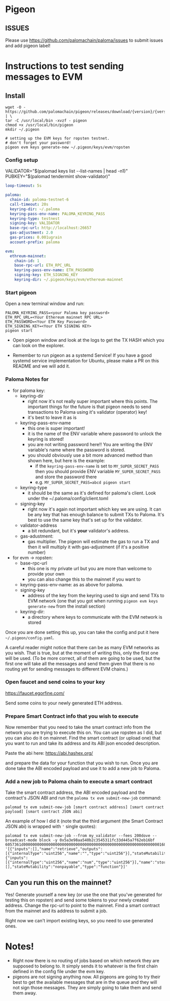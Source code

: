 # Pigeon

## ISSUES

Please use https://github.com/palomachain/paloma/issues to submit issues and add pigeon label!


# Instructions to test sending messages to EVM

## Install

```shell
wget -O - https://github.com/palomachain/pigeon/releases/download/{version}/{version}_Linux_x86_64.tar.gz | \
tar -C /usr/local/bin -xvzf - pigeon
chmod +x /usr/local/bin/pigeon
mkdir ~/.pigeon

# setting up the EVM keys for ropsten testnet.
# don't forget your password!
pigeon evm keys generate-new ~/.pigeon/keys/evm/ropsten
```

### Config setup

VALIDATOR="$(palomad keys list --list-names | head -n1)"
PUBKEY="$(palomad tendermint show-validator)"


```yaml
loop-timeout: 5s

paloma:
  chain-id: paloma-testnet-6
  call-timeout: 20s
  keyring-dir: ~/.paloma
  keyring-pass-env-name: PALOMA_KEYRING_PASS
  keyring-type: testnest
  signing-key: VALIDATOR
  base-rpc-url: http://localhost:26657
  gas-adjustment: 2.0
  gas-prices: 0.001ugrain
  account-prefix: paloma

evm:
  ethreum-mainnet:
    chain-id: 1
    base-rpc-url: ETH_RPC_URL
    keyring-pass-env-name: ETH_PASSWORD
    signing-key: ETH_SIGNING_KEY
    keyring-dir: ~/.pigeon/keys/evm/ethereum-mainnet
```


### Start pigeon

Open a new terminal window and run:

```shell
PALOMA_KEYRING_PASS=<your Paloma key password>
ETH_RPC_URL=<Your Ethereum mainnet RPC URL>
ETH_PASSWORD=<Your ETH Key Password>
ETH_SIGNING_KEY=<Your ETH SIGNING KEY>
pigeon start
```

- Open pigeon window and look at the logs to get the TX HASH which you can look on the explorer.

- Remember to run pigeon as a systemd Service! If you have a good systemd service implementation for Ubuntu, please make a PR on this README and we will add it.


### Paloma Notes for 

  - for paloma key:
	- keyring-dir
      - right now it's not really super important where this points. The important things for the future is that pigeon needs to send transactions to Paloma using it's validator (operator) key!
	  - it's best to leave it as is
	- keyring-pass-env-name
	  - this one is super important!
	  - it is the name of the ENV variable where password to unlock the keyring is stored!
	  - you are not writing password here!! You are writing the ENV variable's name where the password is stored.
	  - you should obviously use a bit more advanced method than shown here, but here is the example:
	    - if the `keyring-pass-env-name` is set to `MY_SUPER_SECRET_PASS` then you should provide ENV variable `MY_SUPER_SECRET_PASS` and store the password there
	    - e.g. `MY_SUPER_SECRET_PASS=abcd pigeon start`
	- keyring-type
	  - it should be the same as it's defined for paloma's client. Look under the ~/.paloma/config/client.toml
	- signing-key
	  - right now it's again not important which key we are using. It can be any key that has enough balance to submit TXs to Paloma. It's best to use the same key that's set up for the validator.
	- validator-address
	  - a bit redundant, but it's **your** validator's address.
	- gas-adustment:
	  - gas multiplier. The pigeon will estimate the gas to run a TX and then it will multiply it with gas-adjustment (if it's a positive number)
 - for evm -> ropsten:
    - base-rpc-url
	  - this one is my private url but you are more than welcome to provide your own
	  - you can also change this to the mainnet if you want to
	- keyring-pass-env-name: as as above for paloma.
	- signing-key
	  - address of the key from the keyring used to sign and send TXs to EVM network (one that you got when running `pigeon evm keys generate-new` from the install section)
	- keyring-dir:
	  - a directory where keys to communicate with the EVM network is stored


Once you are done setting this up, you can take the config and put it here `~/.pigeon/config.yaml`.


A careful reader might notice that there can be as many EVM networks as you wish. That is true, but at the moment of writing this, only the first one will be used.
(To be more correct, all of them are going to be used, but the first one will take all the messages and send them given that there is no routing yet for sending
messages to different EVM chains.)

### Open faucet and send coins to your key

https://faucet.egorfine.com/

Send some coins to your newly generated ETH address.

### Prepare Smart Contract info that you wish to execute

Now remember that you need to take the smart contract info from the network you are trying to execute this on. You can use ropsten as I did, but you can also do it on mainnet.
Find the smart contract (or upload one) that you want to run and take its address and its ABI json encoded description.


Paste the abi here: https://abi.hashex.org/

and prepare the data for your function that you wish to run. Once you are done take the ABI encoded payload and use it to add a new job to Paloma.


### Add a new job to Paloma chain to execute a smart contract
Take the smart contract address, the ABI encoded payload and the contract's JSON ABI and run the `paloma tx evm submit-new-job` command:

```shell
palomad tx evm submit-new-job [smart contract address] [smart contract payload] [smart contract JSON abi]
```

An example of how I did it (note that the third argument (the Smart Contract JSON abi) is wrapped with `'` single quotes):

```shell
palomad tx evm submit-new-job --from my_validator --fees 200dove --broadcast-mode block -y 0x5a3e98aa540b2c3545311fc33d445a7f62eb16bf 6057361d0000000000000000000000000000000000000000000000000000000000001688 '[{"inputs":[],"name":"retrieve","outputs":[{"internalType":"uint256","name":"","type":"uint256"}],"stateMutability":"view","type":"function"},{"inputs":[{"internalType":"uint256","name":"num","type":"uint256"}],"name":"store","outputs":[],"stateMutability":"nonpayable","type":"function"}]'
```


## Can you run this on the mainnet?

Yes! Generate yourself a new key (or use the one that you've generated for testing this on ropsten) and send some tokens to your newly created address. Change the rpc-url to point to the mainnet.
Find a smart contract from the mainnet and its address to submit a job.

Right now we can't import existing keys, so you need to use generated ones.

# Notes!

- Right now there is no routing of jobs based on which network they are supposed to belong to. It simply sends it to whatever is the first chain defined in the config file under the evm key.
- pigeons are not signing anything now. All pigeons are going to try their best to get the available messages that are in the queue and they will not sign those messages. They are simply going to take them and send them away.
